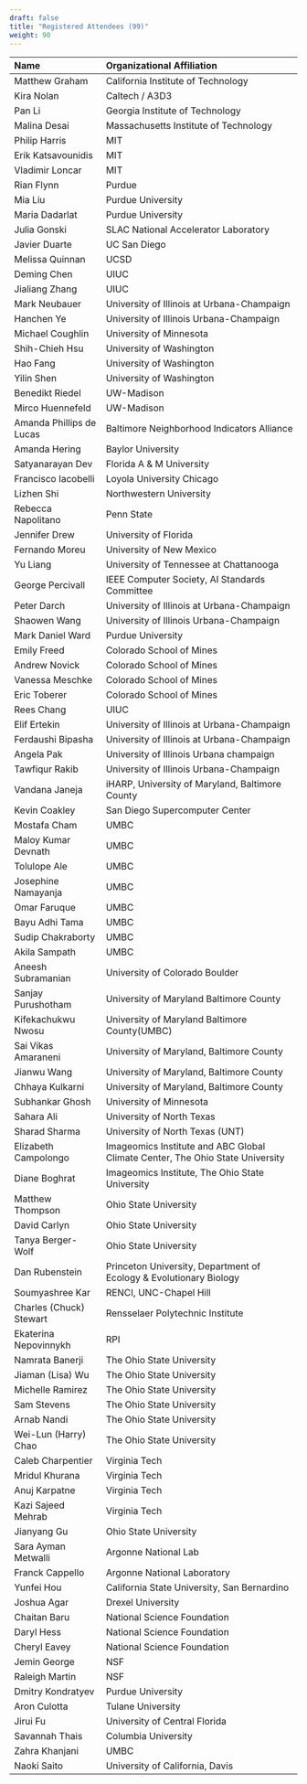 ```yaml
---
draft: false
title: "Registered Attendees (99)"
weight: 90
---
```


| Name                     | Organizational Affiliation                                                    |
|:-------------------------|:------------------------------------------------------------------------------|
| Matthew Graham           | California Institute of Technology                                            |
| Kira Nolan               | Caltech / A3D3                                                                |
| Pan Li                   | Georgia Institute of Technology                                               |
| Malina Desai             | Massachusetts Institute of Technology                                         |
| Philip Harris            | MIT                                                                           |
| Erik Katsavounidis       | MIT                                                                           |
| Vladimir Loncar          | MIT                                                                           |
| Rian Flynn               | Purdue                                                                        |
| Mia Liu                  | Purdue University                                                             |
| Maria Dadarlat           | Purdue University                                                             |
| Julia Gonski             | SLAC National Accelerator Laboratory                                          |
| Javier Duarte            | UC San Diego                                                                  |
| Melissa Quinnan          | UCSD                                                                          |
| Deming Chen              | UIUC                                                                          |
| Jialiang Zhang           | UIUC                                                                          |
| Mark Neubauer            | University of Illinois at Urbana-Champaign                                    |
| Hanchen Ye               | University of Illinois Urbana-Champaign                                       |
| Michael Coughlin         | University of Minnesota                                                       |
| Shih-Chieh Hsu           | University of Washington                                                      |
| Hao Fang                 | University of Washington                                                      |
| Yilin Shen               | University of Washington                                                      |
| Benedikt Riedel          | UW-Madison                                                                    |
| Mirco Huennefeld         | UW-Madison                                                                    |
| Amanda Phillips de Lucas | Baltimore Neighborhood Indicators Alliance                                    |
| Amanda Hering            | Baylor University                                                             |
| Satyanarayan Dev         | Florida A & M University                                                      |
| Francisco Iacobelli      | Loyola University Chicago                                                     |
| Lizhen Shi               | Northwestern University                                                       |
| Rebecca Napolitano       | Penn State                                                                    |
| Jennifer Drew            | University of Florida                                                         |
| Fernando Moreu           | University of New Mexico                                                      |
| Yu Liang                 | University of Tennessee at Chattanooga                                        |
| George Percivall         | IEEE Computer Society, AI Standards Committee                                 |
| Peter Darch              | University of Illinois at Urbana-Champaign                                    |
| Shaowen Wang             | University of Illinois Urbana-Champaign                                       |
| Mark Daniel Ward         | Purdue University                                                             |
| Emily Freed              | Colorado School of Mines                                                      |
| Andrew Novick            | Colorado School of Mines                                                      |
| Vanessa Meschke          | Colorado School of Mines                                                      |
| Eric Toberer             | Colorado School of Mines                                                      |
| Rees Chang               | UIUC                                                                          |
| Elif Ertekin             | University of Illinois at Urbana-Champaign                                    |
| Ferdaushi Bipasha        | University of Illinois at Urbana-Champaign                                    |
| Angela Pak               | University of Illinois Urbana champaign                                       |
| Tawfiqur Rakib           | University of Illinois Urbana-Champaign                                       |
| Vandana Janeja           | iHARP, University of Maryland, Baltimore County                               |
| Kevin Coakley            | San Diego Supercomputer Center                                                |
| Mostafa Cham             | UMBC                                                                          |
| Maloy Kumar Devnath      | UMBC                                                                          |
| Tolulope Ale             | UMBC                                                                          |
| Josephine Namayanja      | UMBC                                                                          |
| Omar Faruque             | UMBC                                                                          |
| Bayu Adhi Tama           | UMBC                                                                          |
| Sudip Chakraborty        | UMBC                                                                          |
| Akila Sampath            | UMBC                                                                          |
| Aneesh Subramanian       | University of Colorado Boulder                                                |
| Sanjay Purushotham       | University of Maryland Baltimore County                                       |
| Kifekachukwu Nwosu       | University of Maryland Baltimore County(UMBC)                                 |
| Sai Vikas Amaraneni      | University of Maryland, Baltimore County                                      |
| Jianwu Wang              | University of Maryland, Baltimore County                                      |
| Chhaya Kulkarni          | University of Maryland, Baltimore County                                      |
| Subhankar Ghosh          | University of Minnesota                                                       |
| Sahara Ali               | University of North Texas                                                     |
| Sharad Sharma            | University of North Texas (UNT)                                               |
| Elizabeth Campolongo     | Imageomics Institute and ABC Global Climate Center, The Ohio State University |
| Diane Boghrat            | Imageomics Institute, The Ohio State University                               |
| Matthew Thompson         | Ohio State University                                                         |
| David Carlyn             | Ohio State University                                                         |
| Tanya Berger-Wolf        | Ohio State University                                                         |
| Dan Rubenstein           | Princeton University, Department of Ecology & Evolutionary Biology            |
| Soumyashree Kar          | RENCI, UNC-Chapel Hill                                                        |
| Charles (Chuck) Stewart  | Rensselaer Polytechnic Institute                                              |
| Ekaterina Nepovinnykh    | RPI                                                                           |
| Namrata Banerji          | The Ohio State University                                                     |
| Jiaman (Lisa) Wu         | The Ohio State University                                                     |
| Michelle Ramirez         | The Ohio State University                                                     |
| Sam Stevens              | The Ohio State University                                                     |
| Arnab Nandi              | The Ohio State University                                                     |
| Wei-Lun (Harry) Chao     | The Ohio State University                                                     |
| Caleb Charpentier        | Virginia Tech                                                                 |
| Mridul Khurana           | Virginia Tech                                                                 |
| Anuj Karpatne            | Virginia Tech                                                                 |
| Kazi Sajeed Mehrab       | Virginia Tech                                                                 |
| Jianyang Gu              | Ohio State University                                                         |
| Sara Ayman Metwalli      | Argonne National Lab                                                          |
| Franck Cappello          | Argonne National Laboratory                                                   |
| Yunfei Hou               | California State University, San Bernardino                                   |
| Joshua Agar              | Drexel University                                                             |
| Chaitan Baru             | National Science Foundation                                                   |
| Daryl Hess               | National Science Foundation                                                   |
| Cheryl Eavey             | National Science Foundation                                                   |
| Jemin George             | NSF                                                                           |
| Raleigh Martin           | NSF                                                                           |
| Dmitry Kondratyev        | Purdue University                                                             |
| Aron Culotta             | Tulane University                                                             |
| Jirui Fu                 | University of Central Florida                                                 |
| Savannah Thais           | Columbia University                                                           |
| Zahra Khanjani           | UMBC                                                                          |
| Naoki Saito              | University of California, Davis                                               |